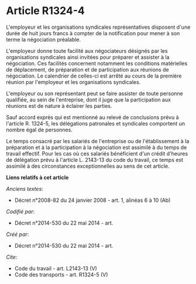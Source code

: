 # Article R1324-4

L'employeur et les organisations syndicales représentatives disposent d'une durée de huit jours francs à compter de la
notification pour mener à son terme la négociation préalable. 

L'employeur donne toute facilité aux négociateurs désignés par les organisations syndicales ainsi invitées pour préparer et
assister à la négociation. Ces facilités concernent notamment les conditions matérielles de déplacement, de préparation et de
participation aux réunions de négociation. Le calendrier de celles-ci est arrêté au cours de la première réunion par
l'employeur et les organisations syndicales. 

L'employeur ou son représentant peut se faire assister de toute personne qualifiée, au sein de l'entreprise, dont il juge que
la participation aux réunions est de nature à éclairer les parties. 

Sauf accord exprès qui est mentionné au relevé de conclusions prévu à l'article R. 1324-5, les délégations patronales et
syndicales comportent un nombre égal de personnes. 

Le temps consacré par les salariés de l'entreprise ou de l'établissement à la préparation et à la participation à la
négociation est assimilé à du temps de travail effectif. Pour les cas où ces salariés bénéficient d'un crédit d'heures de
délégation prévu à l'article L. 2143-13 du code du travail, ce temps est assimilé à des circonstances exceptionnelles au sens
de cet article.

**Liens relatifs à cet article**

_Anciens textes_:

  - Décret n°2008-82 du 24 janvier 2008 - art. 1, alinéas 6 à 10 (Ab)

_Codifié par_:

  - Décret n°2014-530 du 22 mai 2014 - art.

_Créé par_:

  - Décret n°2014-530 du 22 mai 2014 - art.

_Cite_:

  - Code du travail - art. L2143-13 (V)
  - Code des transports - art. R1324-5 (V)
